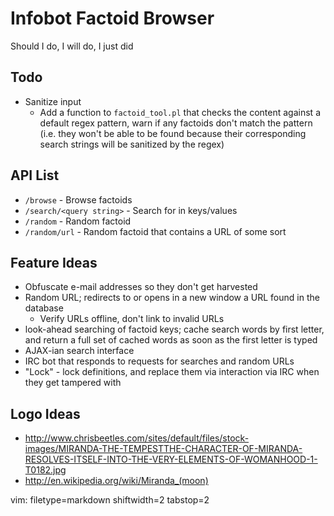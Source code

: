 # Infobot Factoid Browser #

Should I do, I will do, I just did

## Todo ##
- Sanitize input
  - Add a function to `factoid_tool.pl` that checks the content against a
    default regex pattern, warn if any factoids don't match the pattern (i.e.
    they won't be able to be found because their corresponding search strings
    will be sanitized by the regex)

## API List ##
- `/browse` - Browse factoids
- `/search/<query string>` - Search for <query string> in keys/values
- `/random` - Random factoid
- `/random/url` - Random factoid that contains a URL of some sort

## Feature Ideas ##
- Obfuscate e-mail addresses so they don't get harvested
- Random URL; redirects to or opens in a new window a URL found in the
  database
  - Verify URLs offline, don't link to invalid URLs
- look-ahead searching of factoid keys; cache search words by first letter,
  and return a full set of cached words as soon as the first letter is typed
- AJAX-ian search interface
- IRC bot that responds to requests for searches and random URLs
- "Lock" - lock definitions, and replace them via interaction via IRC when
  they get tampered with

## Logo Ideas ##
- http://www.chrisbeetles.com/sites/default/files/stock-images/MIRANDA-THE-TEMPESTTHE-CHARACTER-OF-MIRANDA-RESOLVES-ITSELF-INTO-THE-VERY-ELEMENTS-OF-WOMANHOOD-1-T0182.jpg
- http://en.wikipedia.org/wiki/Miranda_(moon)

vim: filetype=markdown shiftwidth=2 tabstop=2
